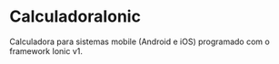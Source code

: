 # CalculadoraIonic
Calculadora para sistemas mobile (Android e iOS) programado com o framework Ionic v1.
